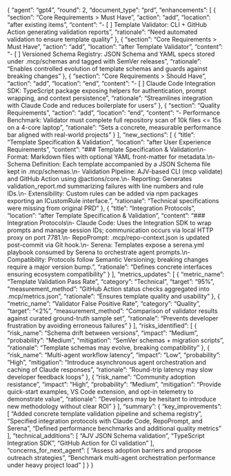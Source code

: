 {
“agent”: “gpt4”,
“round”: 2,
“document_type”: “prd”,
“enhancements”: [
{
“section”: “Core Requirements > Must Have”,
“action”: “add”,
“location”: “after existing items”,
“content”: “- [ ] Template Validator: CLI + GitHub Action generating validation reports”,
“rationale”: “Need automated validation to ensure template quality”
},
{
“section”: “Core Requirements > Must Have”,
“action”: “add”,
“location”: “after Template Validator”,
“content”: “- [ ] Versioned Schema Registry: JSON Schema and YAML specs stored under .mcp/schemas and tagged with SemVer releases”,
“rationale”: “Enables controlled evolution of template schemas and guards against breaking changes”
},
{
“section”: “Core Requirements > Should Have”,
“action”: “add”,
“location”: “end”,
“content”: “- [ ] Claude Code Integration SDK: TypeScript package exposing helpers for authentication, prompt wrapping, and context persistence”,
“rationale”: “Streamlines integration with Claude Code and reduces boilerplate for users”
},
{
“section”: “Quality Requirements”,
“action”: “add”,
“location”: “end”,
“content”: “- Performance Benchmark: Validator must complete full repository scan of 10k files <= 15s on a 4-core laptop”,
“rationale”: “Sets a concrete, measurable performance bar aligned with real-world projects”
}
],
“new_sections”: [
{
“title”: “Template Specification & Validation”,
“location”: “after User Experience Requirements”,
“content”: “### Template Specification & Validation\n- Format: Markdown files with optional YAML front-matter for metadata.\n- Schema Definition: Each template accompanied by a JSON Schema file kept in .mcp/schemas.\n- Validation Pipeline: AJV-based CLI (mcp validate) and GitHub Action using @actions/core.\n- Reporting: Generates validation_report.md summarizing failures with line numbers and rule IDs.\n- Extensibility: Custom rules can be added via npm packages exporting an ICustomRule interface.”,
“rationale”: “Technical specifications were missing from original PRD”
},
{
“title”: “Integration Protocols”,
“location”: “after Template Specification & Validation”,
“content”: “### Integration Protocols\n- Claude Code: Uses the Integration SDK to wrap prompts and manage session IDs; communication occurs via local HTTP proxy on port 7781.\n- RepoPrompt: .mcp/repo-context.json is updated post-commit via Git hook.\n- Serena: Templates expose a serena.yml playbook consumed by Serena to orchestrate agent prompts.\n- Compatibility: Protocols follow Semantic Versioning; breaking changes require a major version bump.”,
“rationale”: “Defines concrete interfaces ensuring ecosystem compatibility”
}
],
“metrics_updates”: [
{
“metric_name”: “Template Validation Pass Rate”,
“category”: “Technical”,
“target”: “95%”,
“measurement_method”: “GitHub Action status checks aggregated into .mcp/metrics.json”,
“rationale”: “Ensures template quality and usability”
},
{
“metric_name”: “Validator False Positive Rate”,
“category”: “Quality”,
“target”: “<2%”,
“measurement_method”: “Comparison of validator results against curated ground-truth sample set”,
“rationale”: “Prevents developer frustration by avoiding erroneous failures”
}
],
“risks_identified”: [
{
“risk_name”: “Schema drift between versions”,
“impact”: “Medium”,
“probability”: “Medium”,
“mitigation”: “SemVer schemas + migration scripts”,
“rationale”: “Template schemas may evolve, breaking compatibility”
},
{
“risk_name”: “Multi-agent workflow latency”,
“impact”: “Low”,
“probability”: “High”,
“mitigation”: “Introduce asynchronous agent orchestration and caching of Claude responses”,
“rationale”: “Round-trip latency may slow developer feedback loops”
},
{
“risk_name”: “Community adoption resistance”,
“impact”: “High”,
“probability”: “Medium”,
“mitigation”: “Provide quick-start examples, VS Code extension, and opt-in telemetry to demonstrate value”,
“rationale”: “Developers may be hesitant to introduce new methodology without clear ROI”
}
],
“summary”: {
“key_improvements”: [
“Added concrete template validation pipeline and schema registry”,
“Specified integration protocols with Claude Code, RepoPrompt, and Serena”,
“Defined performance benchmarks and additional quality metrics”
],
“technical_additions”: [
“AJV JSON Schema validation”,
“TypeScript Integration SDK”,
“GitHub Action for CI validation”
],
“concerns_for_next_agent”: [
“Assess adoption barriers and propose outreach strategies”,
“Benchmark multi-agent orchestration performance under heavy project load”
]
}
}